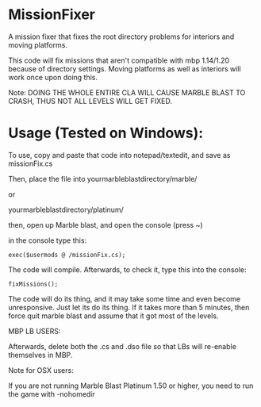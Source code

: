# MissionFixer
A mission fixer that fixes the root directory problems for interiors and moving platforms.

This code will fix missions that aren't compatible with mbp 1.14/1.20 because of directory settings. Moving platforms as well as interiors will work once upon doing this.

Note: DOING THE WHOLE ENTIRE CLA WILL CAUSE MARBLE BLAST TO CRASH, THUS NOT ALL LEVELS WILL GET FIXED.

# Usage (Tested on Windows):

To use, copy and paste that code into notepad/textedit, and save as missionFix.cs

Then, place the file into yourmarbleblastdirectory/marble/

or

yourmarbleblastdirectory/platinum/

then, open up Marble blast, and open the console (press ~)

in the console type this:

```
exec($usermods @ /missionFix.cs);
```

The code will compile. Afterwards, to check it, type this into the console:

```
fixMissions();
```

The code will do its thing, and it may take some time and even become unresponsive. Just let its do its thing. If it takes more than 5 minutes, then force quit marble blast and assume that it got most of the levels.

MBP LB USERS:

Afterwards, delete both the .cs and .dso file so that LBs will re-enable themselves in MBP.

Note for OSX users: 

If you are not running Marble Blast Platinum 1.50 or higher, you need to run the game with -nohomedir